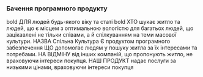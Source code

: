 ### Бачення програмного продукту

bold ДЛЯ людей будь-якого віку та статі bold ХТО шукає житло та людей, що є місцем з оптимальною вологістю для багатьох людей, що зацікавлені не тільки співами, а й спілкуванням на теми масової культури. НАЗВА Спільна Культура Є продуктом програмного забезпечення ЩО допомогає людям у пошуку житла за їх інтересами та потребами. НА ВІДМІНУ від інших компаній, що пропонують житло, не враховуючи інтереси покупця. НАШ ПРОДУКТ надає послуги за низькими цінами, враховуючи інтереси покупця
